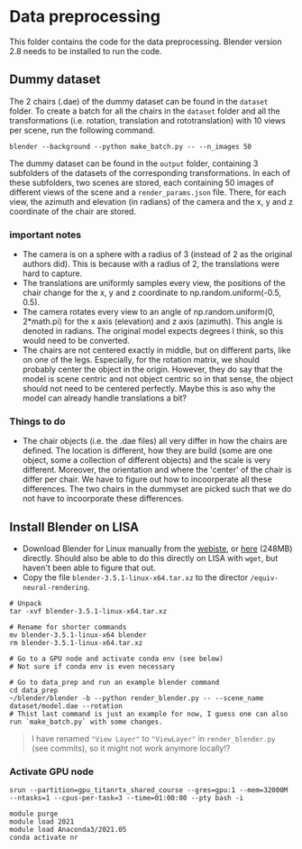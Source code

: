 # Data preprocessing
This folder contains the code for the data preprocessing. Blender version 2.8 needs to be installed to run the code. 


## Dummy dataset
The 2 chairs (.dae) of the dummy dataset can be found in the `dataset` folder. To create a batch for all the chairs in the `dataset` folder and all the transformations (i.e. rotation, translation and rototranslation) with 10 views per scene, run the following command.
```
blender --background --python make_batch.py -- --n_images 50
```

The dummy dataset can be found in the `output` folder, containing 3 subfolders of the datasets of the corresponding transformations. In each of these subfolders, two scenes are stored, each containing 50 images of different views of the scene and a `render_params.json` file. There, for each view, the azimuth and elevation (in radians) of the camera and the x, y and z coordinate of the chair are stored. 

### important notes
- The camera is on a sphere with a radius of 3 (instead of 2 as the original authors did). This is because with a radius of 2, the translations were hard to capture. 
- The translations are uniformly samples every view, the positions of the chair change for the x, y and z coordinate to np.random.uniform(-0.5, 0.5).
- The camera rotates every view to an angle of np.random.uniform(0, 2*math.pi) for the x axis (elevation) and z axis (azimuth). This angle is denoted in radians. The original model expects degrees I think, so this would need to be converted. 
- The chairs are not centered exactly in middle, but on different parts, like on one of the legs. Especially, for the rotation matrix, we should probably center the object in the origin. However, they do say that the model is scene centric and not object centric so in that sense, the object should not need to be centered perfectly. Maybe this is aso why the model can already handle translations a bit?


### Things to do
- The chair objects (i.e. the .dae files) all very differ in how the chairs are defined. The location is different, how they are build (some are one object, some a collection of different objects) and the scale is very different. Moreover, the orientation and where the 'center' of the chair is differ per chair.  We have to figure out how to incoorperate all these differences.  The two chairs in the dummyset are picked such that we do not have to incoorporate these differences.


## Install Blender on LISA
- Download Blender for Linux manually from the [webiste](https://www.blender.org/download/), or [here](https://www.blender.org/download/release/Blender3.5/blender-3.5.1-linux-x64.tar.xz/) (248MB) directly. Should also be able to do this directly on LISA with `wget`, but haven't been able to figure that out.
- Copy the file `blender-3.5.1-linux-x64.tar.xz` to the director `/equiv-neural-rendering`.

```
# Unpack 
tar -xvf blender-3.5.1-linux-x64.tar.xz

# Rename for shorter commands
mv blender-3.5.1-linux-x64 blender
rm blender-3.5.1-linux-x64.tar.xz

# Go to a GPU node and activate conda env (see below)
# Not sure if conda env is even necessary

# Go to data_prep and run an example blender command
cd data_prep
~/blender/blender -b --python render_blender.py -- --scene_name dataset/model.dae --rotation
# Thist last command is just an example for now, I guess one can also run `make_batch.py` with some changes.
```
> I have renamed `"View Layer"` to `"ViewLayer"` in `render_blender.py` (see commits), so it might not work anymore locally!?


### Activate GPU node 
```
srun --partition=gpu_titanrtx_shared_course --gres=gpu:1 --mem=32000M --ntasks=1 --cpus-per-task=3 --time=01:00:00 --pty bash -i

module purge
module load 2021
module load Anaconda3/2021.05
conda activate nr
```
